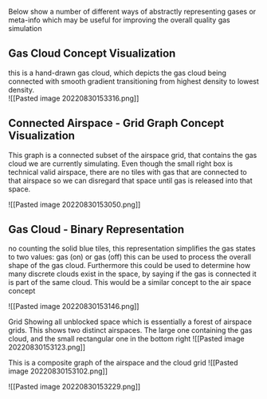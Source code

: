 Below show a number of different ways of abstractly representing gases or meta-info which may be useful for improving the overall quality gas simulation 

Gas Cloud Concept Visualization
--
this is a hand-drawn gas cloud, which depicts the gas cloud being connected with smooth gradient transitioning from highest density to lowest density.  
![[Pasted image 20220830153316.png]]

Connected Airspace - Grid Graph Concept Visualization
--
This graph is a connected subset of the airspace grid, that contains the gas cloud we are currently simulating.  Even though the small right box is technical valid airspace, there are no tiles with gas that are connected to that airspace so we can disregard that space until gas is released into that space.

![[Pasted image 20220830153050.png]]

Gas Cloud - Binary Representation
---
no counting the solid blue tiles, this representation simplifies the gas states to two values: gas (on) or gas (off) this can be used to process the overall shape of the gas cloud.  Furthermore this could be used to determine how many discrete clouds exist in the space, by saying if the gas is connected it is part of the same cloud.  This would be a similar concept to the air space concept

![[Pasted image 20220830153146.png]]


Grid Showing all unblocked space which is essentially a forest of airspace grids. This shows two distinct airspaces.  The large one containing the gas cloud, and the small rectangular one in the bottom right
![[Pasted image 20220830153123.png]]

This is a composite graph of the airspace and the cloud grid
![[Pasted image 20220830153102.png]]



![[Pasted image 20220830153229.png]]




